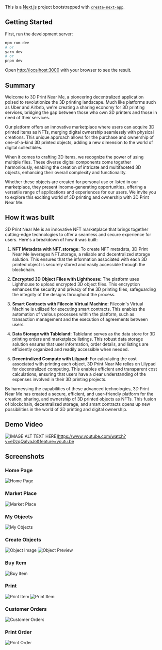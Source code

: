 This is a [Next.js](https://nextjs.org/) project bootstrapped with [`create-next-app`](https://github.com/vercel/next.js/canary/packages/create-next-app).

## Getting Started

First, run the development server:

```bash
npm run dev
# or
yarn dev
# or
pnpm dev
```

Open [http://localhost:3000](http://localhost:3000) with your browser to see the result.

## Summary

Welcome to 3D Print Near Me, a pioneering decentralized application poised to revolutionize the 3D printing landscape. Much like platforms such as Uber and Airbnb, we're creating a sharing economy for 3D printing services, bridging the gap between those who own 3D printers and those in need of their services.

Our platform offers an innovative marketplace where users can acquire 3D printed items as NFTs, merging digital ownership seamlessly with physical creations. This unique approach allows for the purchase and ownership of one-of-a-kind 3D printed objects, adding a new dimension to the world of digital collectibles.

When it comes to crafting 3D items, we recognize the power of using multiple files. These diverse digital components come together harmoniously, enabling the creation of intricate and multifaceted 3D objects, enhancing their overall complexity and functionality.

Whether these objects are created for personal use or listed in our marketplace, they present income-generating opportunities, offering a versatile range of applications and experiences for our users. We invite you to explore this exciting world of 3D printing and ownership with 3D Print Near Me.

## How it was built

3D Print Near Me is an innovative NFT marketplace that brings together cutting-edge technologies to offer a seamless and secure experience for users. Here's a breakdown of how it was built:

1. **NFT Metadata with NFT.storage:** To create NFT metadata, 3D Print Near Me leverages NFT.storage, a reliable and decentralized storage solution. This ensures that the information associated with each 3D printed object is securely stored and easily accessible through the blockchain.

2. **Encrypted 3D Object Files with Lighthouse:** The platform uses Lighthouse to upload encrypted 3D object files. This encryption enhances the security and privacy of the 3D printing files, safeguarding the integrity of the designs throughout the process.

3. **Smart Contracts with Filecoin Virtual Machine:** Filecoin's Virtual Machine is utilized for executing smart contracts. This enables the automation of various processes within the platform, such as transaction management and the execution of agreements between users.

4. **Data Storage with Tableland:** Tableland serves as the data store for 3D printing orders and marketplace listings. This robust data storage solution ensures that user information, order details, and listings are efficiently organized and readily accessible when needed.

5. **Decentralized Compute with Lilypad:** For calculating the cost associated with printing each object, 3D Print Near Me relies on Lilypad for decentralized computing. This enables efficient and transparent cost calculations, ensuring that users have a clear understanding of the expenses involved in their 3D printing projects.

By harnessing the capabilities of these advanced technologies, 3D Print Near Me has created a secure, efficient, and user-friendly platform for the creation, sharing, and ownership of 3D printed objects as NFTs. This fusion of blockchain, decentralized storage, and smart contracts opens up new possibilities in the world of 3D printing and digital ownership.

## Demo Video

![IMAGE ALT TEXT HERE](https://github.com/dominichackett/3dprintnearme/opendatahack/blob/images/home.png)]https://www.youtube.com/watch?v=eDzqQalvaJo&feature=youtu.be

## Screenshots

### Home Page
![Home Page](https://github.com/dominichackett/3dprintnearme/opendatahack/blob/images/home.png)


### Market Place
![Market Place](https://github.com/dominichackett/3dprintnearme/opendatahack/blob/images/marketplace.png)


### My Objects
![My Objects](https://github.com/dominichackett/3dprintnearme/opendatahack/blob/images/myobjects.png)

### Create Objects
![Object Image](https://github.com/dominichackett/3dprintnearme/opendatahack/blob/images/create1.png)
![Object Preview](https://github.com/dominichackett/3dprintnearme/opendatahack/blob/images/create2.png)

### Buy Item
![Buy Item](https://github.com/dominichackett/3dprintnearme/opendatahack/blob/images/buy.png)

### Print
![Print Item](https://github.com/dominichackett/3dprintnearme/opendatahack/blob/images/printitem.png)
![Print Item](https://github.com/dominichackett/3dprintnearme/opendatahack/blob/images/printitem2.png)


### Customer Orders
![Customer Orders](https://github.com/dominichackett/3dprintnearme/opendatahack/blob/images/order.png)

### Print Order
![Print Order](https://github.com/dominichackett/3dprintnearme/opendatahack/blob/images/printorder.png)









